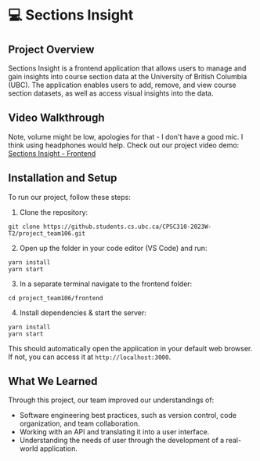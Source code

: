# 💻 Sections Insight

## Project Overview
Sections Insight is a frontend application that allows users to manage and gain insights into course section data at the University of British Columbia (UBC). The application enables users to add, remove, and view course section datasets, as well as access visual insights into the data.

## Video Walkthrough
Note, volume might be low, apologies for that - I don't have a good mic. I think using headphones would help.
Check out our project video demo: [Sections Insight - Frontend](https://www.youtube.com/watch?v=jEkAeMHZ1Vc)

## Installation and Setup

To run our project, follow these steps:

1. Clone the repository:
```
git clone https://github.students.cs.ubc.ca/CPSC310-2023W-T2/project_team106.git
```

2. Open up the folder in your code editor (VS Code) and run:
```
yarn install
yarn start
```

3. In a separate terminal navigate to the frontend folder:
```
cd project_team106/frontend
```

4. Install dependencies & start the server:
```
yarn install
yarn start
```

This should automatically open the application in your default web browser. If not, you can access it at `http://localhost:3000`.


## What We Learned

Through this project, our team improved our understandings of:

- Software engineering best practices, such as version control, code organization, and team collaboration.
- Working with an API and translating it into a user interface.
- Understanding the needs of user through the development of a real-world application.
